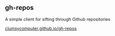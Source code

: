 ## gh-repos

A simple client for sifting through Github repositories

[clumsycomputer.github.io/gh-repos](https://clumsycomputer.github.io/gh-repos/)
